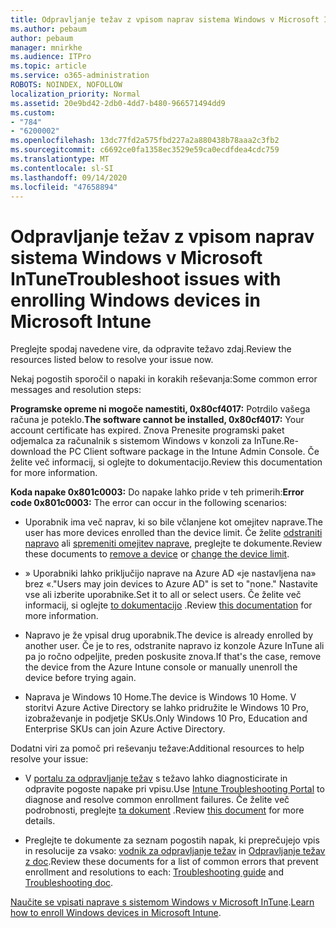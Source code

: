 ```yaml
---
title: Odpravljanje težav z vpisom naprav sistema Windows v Microsoft InTune
ms.author: pebaum
author: pebaum
manager: mnirkhe
ms.audience: ITPro
ms.topic: article
ms.service: o365-administration
ROBOTS: NOINDEX, NOFOLLOW
localization_priority: Normal
ms.assetid: 20e9bd42-2db0-4dd7-b480-966571494dd9
ms.custom:
- "784"
- "6200002"
ms.openlocfilehash: 13dc77fd2a575fbd227a2a880438b78aaa2c3fb2
ms.sourcegitcommit: c6692ce0fa1358ec3529e59ca0ecdfdea4cdc759
ms.translationtype: MT
ms.contentlocale: sl-SI
ms.lasthandoff: 09/14/2020
ms.locfileid: "47658894"
---
```

# <a name="troubleshoot-issues-with-enrolling-windows-devices-in-microsoft-intune"></a><span data-ttu-id="f4e20-102">Odpravljanje težav z vpisom naprav sistema Windows v Microsoft InTune</span><span class="sxs-lookup"><span data-stu-id="f4e20-102">Troubleshoot issues with enrolling Windows devices in Microsoft Intune</span></span>

<span data-ttu-id="f4e20-103">Preglejte spodaj navedene vire, da odpravite težavo zdaj.</span><span class="sxs-lookup"><span data-stu-id="f4e20-103">Review the resources listed below to resolve your issue now.</span></span>
  
<span data-ttu-id="f4e20-104">Nekaj pogostih sporočil o napaki in korakih reševanja:</span><span class="sxs-lookup"><span data-stu-id="f4e20-104">Some common error messages and resolution steps:</span></span>
  
 <span data-ttu-id="f4e20-105">**Programske opreme ni mogoče namestiti, 0x80cf4017:** Potrdilo vašega računa je poteklo.</span><span class="sxs-lookup"><span data-stu-id="f4e20-105">**The software cannot be installed, 0x80cf4017:** Your account certificate has expired.</span></span> <span data-ttu-id="f4e20-106">Znova Prenesite programski paket odjemalca za računalnik s sistemom Windows v konzoli za InTune.</span><span class="sxs-lookup"><span data-stu-id="f4e20-106">Re-download the PC Client software package in the Intune Admin Console.</span></span> <span data-ttu-id="f4e20-107">Če želite več informacij, si oglejte to dokumentacijo.</span><span class="sxs-lookup"><span data-stu-id="f4e20-107">Review this documentation for more information.</span></span>
  
 <span data-ttu-id="f4e20-108">**Koda napake 0x801c0003:** Do napake lahko pride v teh primerih:</span><span class="sxs-lookup"><span data-stu-id="f4e20-108">**Error code 0x801c0003:** The error can occur in the following scenarios:</span></span>
  
-  <span data-ttu-id="f4e20-109">Uporabnik ima več naprav, ki so bile včlanjene kot omejitev naprave.</span><span class="sxs-lookup"><span data-stu-id="f4e20-109">The user has more devices enrolled than the device limit.</span></span> <span data-ttu-id="f4e20-110">Če želite [odstraniti napravo](https://docs.microsoft.com/intune/devices-wipe) ali [spremeniti omejitev naprave](https://docs.microsoft.com/intune/enrollment-restrictions-set#set-device-limit-restrictions), preglejte te dokumente.</span><span class="sxs-lookup"><span data-stu-id="f4e20-110">Review these documents to [remove a device](https://docs.microsoft.com/intune/devices-wipe) or [change the device limit](https://docs.microsoft.com/intune/enrollment-restrictions-set#set-device-limit-restrictions).</span></span>

-  <span data-ttu-id="f4e20-111">» Uporabniki lahko priključijo naprave na Azure AD «je nastavljena na» brez «.</span><span class="sxs-lookup"><span data-stu-id="f4e20-111">"Users may join devices to Azure AD" is set to "none."</span></span> <span data-ttu-id="f4e20-112">Nastavite vse ali izberite uporabnike.</span><span class="sxs-lookup"><span data-stu-id="f4e20-112">Set it to all or select users.</span></span> <span data-ttu-id="f4e20-113">Če želite več informacij, si oglejte [to dokumentacijo](https://docs.microsoft.com/azure/active-directory/device-management-azure-portal#configure-device-settings) .</span><span class="sxs-lookup"><span data-stu-id="f4e20-113">Review [this documentation](https://docs.microsoft.com/azure/active-directory/device-management-azure-portal#configure-device-settings) for more information.</span></span>

-  <span data-ttu-id="f4e20-114">Napravo je že vpisal drug uporabnik.</span><span class="sxs-lookup"><span data-stu-id="f4e20-114">The device is already enrolled by another user.</span></span> <span data-ttu-id="f4e20-115">Če je to res, odstranite napravo iz konzole Azure InTune ali pa jo ročno odpeljite, preden poskusite znova.</span><span class="sxs-lookup"><span data-stu-id="f4e20-115">If that's the case, remove the device from the Azure Intune console or manually unenroll the device before trying again.</span></span>

-  <span data-ttu-id="f4e20-116">Naprava je Windows 10 Home.</span><span class="sxs-lookup"><span data-stu-id="f4e20-116">The device is Windows 10 Home.</span></span> <span data-ttu-id="f4e20-117">V storitvi Azure Active Directory se lahko pridružite le Windows 10 Pro, izobraževanje in podjetje SKUs.</span><span class="sxs-lookup"><span data-stu-id="f4e20-117">Only Windows 10 Pro, Education and Enterprise SKUs can join Azure Active Directory.</span></span>

<span data-ttu-id="f4e20-118">Dodatni viri za pomoč pri reševanju težave:</span><span class="sxs-lookup"><span data-stu-id="f4e20-118">Additional resources to help resolve your issue:</span></span>
  
-  <span data-ttu-id="f4e20-119">V [portalu za odpravljanje težav](https://devicemanagement.microsoft.com/#blade/Microsoft_Intune_DeviceSettings/TroubleshootBlade) s težavo lahko diagnosticirate in odpravite pogoste napake pri vpisu.</span><span class="sxs-lookup"><span data-stu-id="f4e20-119">Use [Intune Troubleshooting Portal](https://devicemanagement.microsoft.com/#blade/Microsoft_Intune_DeviceSettings/TroubleshootBlade) to diagnose and resolve common enrollment failures.</span></span> <span data-ttu-id="f4e20-120">Če želite več podrobnosti, preglejte [ta dokument](https://docs.microsoft.com/intune/help-desk-operators) .</span><span class="sxs-lookup"><span data-stu-id="f4e20-120">Review [this document](https://docs.microsoft.com/intune/help-desk-operators) for more details.</span></span>

-  <span data-ttu-id="f4e20-121">Preglejte te dokumente za seznam pogostih napak, ki preprečujejo vpis in resolucije za vsako: [vodnik za odpravljanje težav](https://support.microsoft.com/help/4089533/troubleshooting-windows-device-enrollment-problems-in-microsoft-intune) in [Odpravljanje težav z doc](https://docs.microsoft.com/intune-classic/troubleshoot/troubleshoot-device-enrollment-in-intune).</span><span class="sxs-lookup"><span data-stu-id="f4e20-121">Review these documents for a list of common errors that prevent enrollment and resolutions to each: [Troubleshooting guide](https://support.microsoft.com/help/4089533/troubleshooting-windows-device-enrollment-problems-in-microsoft-intune) and [Troubleshooting doc](https://docs.microsoft.com/intune-classic/troubleshoot/troubleshoot-device-enrollment-in-intune).</span></span>

<span data-ttu-id="f4e20-122">[Naučite se vpisati naprave s sistemom Windows v Microsoft InTune](https://docs.microsoft.com/intune/windows-enroll).</span><span class="sxs-lookup"><span data-stu-id="f4e20-122">[Learn how to enroll Windows devices in Microsoft Intune](https://docs.microsoft.com/intune/windows-enroll).</span></span>
